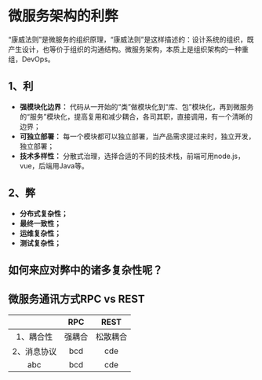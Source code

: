 # 微服务架构的利弊

“康威法则”是微服务的组织原理，“康威法则”是这样描述的：设计系统的组织，既产生设计，也等价于组织的沟通结构。微服务架构，本质上是组织架构的一种重组，DevOps。

## 1、利
- **强模块化边界：** 代码从一开始的“类”做模块化到“库、包”模块化，再到微服务的“服务”模块化，提高复用和减少耦合，各司其职，直接调用，有一个清晰的边界；
- **可独立部署：** 每一个模块都可以独立部署，当产品需求提过来时，独立开发，独立部署；
- **技术多样性：** 分散式治理，选择合适的不同的技术栈，前端可用node.js，vue，后端用Java等。

## 2、弊
- **分布式复杂性；** 
- **最终一致性；** 
- **运维复杂性；** 
- **测试复杂性；** 


## 如何来应对弊中的诸多复杂性呢？

## 微服务通讯方式RPC vs REST

||RPC|REST|
|:-:|:-:|:-:|
|1、耦合性|强耦合|松散耦合|
|2、消息协议|bcd|cde|
|abc|bcd|cde|